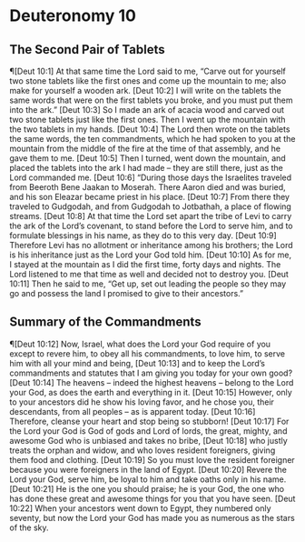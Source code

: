 # Deuteronomy 10

## The Second Pair of Tablets
¶[Deut 10:1] At that same time the Lord said to me, “Carve out for yourself two stone tablets like the first ones and come up the mountain to me; also make for yourself a wooden ark.
[Deut 10:2] I will write on the tablets the same words that were on the first tablets you broke, and you must put them into the ark.”
[Deut 10:3] So I made an ark of acacia wood and carved out two stone tablets just like the first ones. Then I went up the mountain with the two tablets in my hands.
[Deut 10:4] The Lord then wrote on the tablets the same words, the ten commandments, which he had spoken to you at the mountain from the middle of the fire at the time of that assembly, and he gave them to me.
[Deut 10:5] Then I turned, went down the mountain, and placed the tablets into the ark I had made – they are still there, just as the Lord commanded me.
[Deut 10:6] “During those days the Israelites traveled from Beeroth Bene Jaakan to Moserah. There Aaron died and was buried, and his son Eleazar became priest in his place.
[Deut 10:7] From there they traveled to Gudgodah, and from Gudgodah to Jotbathah, a place of flowing streams.
[Deut 10:8] At that time the Lord set apart the tribe of Levi to carry the ark of the Lord’s covenant, to stand before the Lord to serve him, and to formulate blessings in his name, as they do to this very day.
[Deut 10:9] Therefore Levi has no allotment or inheritance among his brothers; the Lord is his inheritance just as the Lord your God told him.
[Deut 10:10] As for me, I stayed at the mountain as I did the first time, forty days and nights. The Lord listened to me that time as well and decided not to destroy you.
[Deut 10:11] Then he said to me, “Get up, set out leading the people so they may go and possess the land I promised to give to their ancestors.”

## Summary of the Commandments
¶[Deut 10:12] Now, Israel, what does the Lord your God require of you except to revere him, to obey all his commandments, to love him, to serve him with all your mind and being,
[Deut 10:13] and to keep the Lord’s commandments and statutes that I am giving you today for your own good?
[Deut 10:14] The heavens – indeed the highest heavens – belong to the Lord your God, as does the earth and everything in it.
[Deut 10:15] However, only to your ancestors did he show his loving favor, and he chose you, their descendants, from all peoples – as is apparent today.
[Deut 10:16] Therefore, cleanse your heart and stop being so stubborn!
[Deut 10:17] For the Lord your God is God of gods and Lord of lords, the great, mighty, and awesome God who is unbiased and takes no bribe,
[Deut 10:18] who justly treats the orphan and widow, and who loves resident foreigners, giving them food and clothing.
[Deut 10:19] So you must love the resident foreigner because you were foreigners in the land of Egypt.
[Deut 10:20] Revere the Lord your God, serve him, be loyal to him and take oaths only in his name.
[Deut 10:21] He is the one you should praise; he is your God, the one who has done these great and awesome things for you that you have seen.
[Deut 10:22] When your ancestors went down to Egypt, they numbered only seventy, but now the Lord your God has made you as numerous as the stars of the sky.
